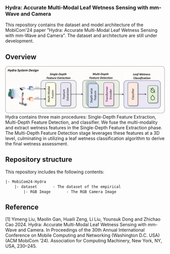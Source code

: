### Hydra: Accurate Multi-Modal Leaf Wetness Sensing with mm-Wave and Camera

This repository contains the dataset and model architecture of the MobiCom'24 paper "Hydra: Accurate Multi-Modal Leaf Wetness Sensing with mm-Wave and Camera".
The dataset and architecture are still under development.

## Overview
![overview image](figure/overview.png "Title")
Hydra contains three main procedures: Single-Depth Feature Extraction, Multi-Depth Feature Detection, and classifier. We fuse the multi-modality and extract wetness features in the Single-Depth Feature Extraction phase. The Multi-Depth Feature Detection stage leverages these features at a 3D level, culminating in utilizing a leaf wetness classification algorithm to derive the final wetness assessment.


## Repository structure
This repository includes the following contents:


	|- MobiCom24-Hydra
		|- dataset       - The dataset of the empirical 
  			|- RGB Image       - The RGB Camera Image



## Reference
[1] Yimeng Liu, Maolin Gan, Huaili Zeng, Li Liu, Younsuk Dong and Zhichao Cao 2024. Hydra: Accurate Multi-Modal Leaf Wetness Sensing with mm-Wave and Camera. In Proceedings of the 30th Annual International Conference on Mobile Computing and Networking (Washington D.C. USA) (ACM MobiCom ’24). Association for Computing Machinery, New York, NY, USA, 230–245.
